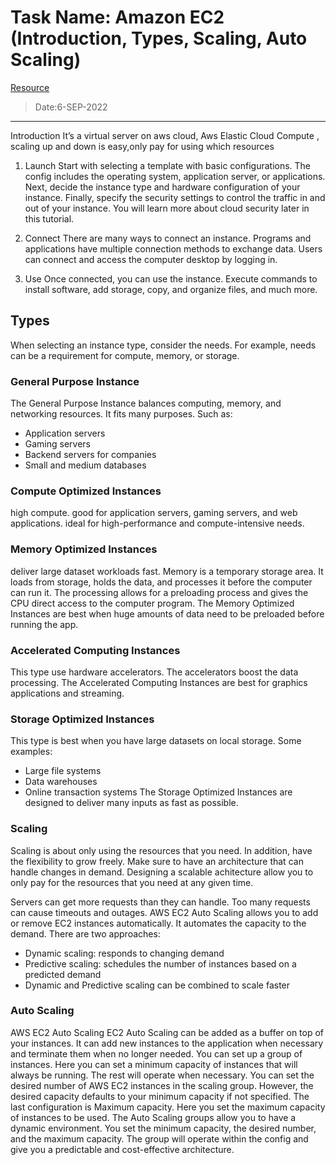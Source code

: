 # **Task Name:** Amazon EC2 (Introduction, Types, Scaling, Auto Scaling)

[Resource](https://www.w3schools.com/aws/aws_cloudessentials_ec2intro.php)

> Date:6-SEP-2022
---
Introduction
It’s a virtual server on aws cloud, Aws Elastic Cloud Compute , scaling up and down is easy,only pay for using which resources
1. Launch
Start with selecting a template with basic configurations.
The config includes the operating system, application server, or applications.
Next, decide the instance type and hardware configuration of your instance.
Finally, specify the security settings to control the traffic in and out of your instance.
You will learn more about cloud security later in this tutorial.

2. Connect
There are many ways to connect an instance.
Programs and applications have multiple connection methods to exchange data.
Users can connect and access the computer desktop by logging in.

3. Use
Once connected, you can use the instance.
Execute commands to install software, add storage, copy, and organize files, and much more.

## Types
When selecting an instance type, consider the needs.
For example, needs can be a requirement for compute, memory, or storage.

### General Purpose Instance
The General Purpose Instance balances computing, memory, and networking resources.
It fits many purposes. Such as:
*	Application servers
*	Gaming servers
*	Backend servers for companies
*	Small and medium databases
### Compute Optimized Instances
high compute.
good for application servers, gaming servers, and web applications.
ideal for high-performance and compute-intensive needs.

### Memory Optimized Instances
deliver large dataset workloads fast.
Memory is a temporary storage area.
It loads from storage, holds the data, and processes it before the computer can run it.
The processing allows for a preloading process and gives the CPU direct access to the computer program.
The Memory Optimized Instances are best when huge amounts of data need to be preloaded before running the app.

### Accelerated Computing Instances
This type use hardware accelerators.
The accelerators boost the data processing.
The Accelerated Computing Instances are best for graphics applications and streaming.

### Storage Optimized Instances
This type is best when you have large datasets on local storage.
Some examples:
*	Large file systems
*	Data warehouses
*	Online transaction systems
The Storage Optimized Instances are designed to deliver many inputs as fast as possible.

### Scaling
Scaling is about only using the resources that you need.
In addition, have the flexibility to grow freely.
Make sure to have an architecture that can handle changes in demand.
Designing a scalable achitecture allow you to only pay for the resources that you need at any given time.

Servers can get more requests than they can handle.
Too many requests can cause timeouts and outages.
AWS EC2 Auto Scaling allows you to add or remove EC2 instances automatically.
It automates the capacity to the demand.
There are two approaches:
*	Dynamic scaling: responds to changing demand
*	Predictive scaling: schedules the number of instances based on a predicted demand
*	Dynamic and Predictive scaling can be combined to scale faster

### Auto Scaling
AWS EC2 Auto Scaling
EC2 Auto Scaling can be added as a buffer on top of your instances.
It can add new instances to the application when necessary and terminate them when no longer needed.
You can set up a group of instances.
Here you can set a minimum capacity of instances that will always be running. The rest will operate when necessary.
You can set the desired number of AWS EC2 instances in the scaling group.
However, the desired capacity defaults to your minimum capacity if not specified.
The last configuration is Maximum capacity.
Here you set the maximum capacity of instances to be used.
The Auto Scaling groups allow you to have a dynamic environment.
You set the minimum capacity, the desired number, and the maximum capacity.
The group will operate within the config and give you a predictable and cost-effective architecture.
